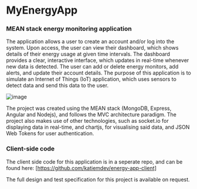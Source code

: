 # MyEnergyApp
### MEAN stack energy monitoring application

The application allows a user to create an account and/or log into the system. Upon access, the user can view their dashboard, which shows details of their energy usage at given time intervals. The dashboard provides a clear, interactive interface, which updates in real-time whenever new data is detected. The user can add or delete energy monitors, add alerts, and update their account details. 
The purpose of this application is to simulate an Internet of Things (IoT) application, which uses sensors to detect data and send this data to the user.

![image](https://user-images.githubusercontent.com/77126308/185637157-eee16187-e7c5-496d-91c7-9bb385cf293f.png)

The project was created using the MEAN stack (MongoDB, Express, Angular and Nodejs), and follows the MVC architecture paradigm. The project also makes use of other technologies, such as socket.io for displaying data in real-time, and chartjs, for visualising said data, and JSON Web Tokens for user authentication.

### Client-side code
The client side code for this application is in a seperate repo, and can be found here: [https://github.com/katiemdev/energy-app-client]

The full design and test specification for this project is available on request.
